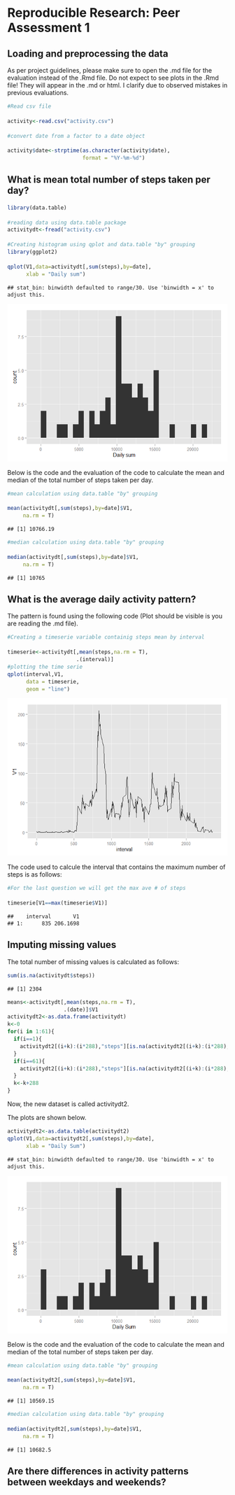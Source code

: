 # Reproducible Research: Peer Assessment 1


## Loading and preprocessing the data

As per project guidelines, please make sure to open the .md file for the evaluation instead of the .Rmd file. Do not expect to see plots in the .Rmd file! They will appear in the .md or html. I clarify due to observed mistakes in previous evaluations.



```r
#Read csv file

activity<-read.csv("activity.csv")

#convert date from a factor to a date object

activity$date<-strptime(as.character(activity$date),
                        format = "%Y-%m-%d")
```



## What is mean total number of steps taken per day?

```r
library(data.table)

#reading data using data.table package
activitydt<-fread("activity.csv")

#Creating histogram using qplot and data.table "by" grouping
library(ggplot2)

qplot(V1,data=activitydt[,sum(steps),by=date],
      xlab = "Daily sum")
```

```
## stat_bin: binwidth defaulted to range/30. Use 'binwidth = x' to adjust this.
```

![](PA1_template_files/figure-html/unnamed-chunk-2-1.png) 

Below is the code and the evaluation of the code to calculate the mean and median of the total number of steps taken per day.

```r
#mean calculation using data.table "by" grouping

mean(activitydt[,sum(steps),by=date]$V1,
     na.rm = T)
```

```
## [1] 10766.19
```

```r
#median calculation using data.table "by" grouping

median(activitydt[,sum(steps),by=date]$V1,
     na.rm = T)
```

```
## [1] 10765
```



## What is the average daily activity pattern?
The pattern is found using the following code (Plot should be visible is you are reading the .md file).

```r
#Creating a timeserie variable containig steps mean by interval

timeserie<-activitydt[,mean(steps,na.rm = T),
                      .(interval)]
#plotting the time serie
qplot(interval,V1,
      data = timeserie,
      geom = "line")
```

![](PA1_template_files/figure-html/unnamed-chunk-4-1.png) 

The code used to calcule the interval that contains the maximum number of steps is as follows:

```r
#For the last question we will get the max ave # of steps

timeserie[V1==max(timeserie$V1)]
```

```
##    interval       V1
## 1:      835 206.1698
```


## Imputing missing values
The total number of missing values is calculated as follows:

```r
sum(is.na(activitydt$steps))
```

```
## [1] 2304
```



```r
means<-activitydt[,mean(steps,na.rm = T),
                  .(date)]$V1
activitydt2<-as.data.frame(activitydt)
k<-0
for(i in 1:61){
  if(i==1){
    activitydt2[(i+k):(i*288),"steps"][is.na(activitydt2[(i+k):(i*288),"steps"])]<-means[i+1]  
  }
  if(i==61){
    activitydt2[(i+k):(i*288),"steps"][is.na(activitydt2[(i+k):(i*288),"steps"])]<-means[i-1]
  }
  k<-k+288
}
```
Now, the new dataset is called activitydt2.

The plots are shown below.

```r
activitydt2<-as.data.table(activitydt2)
qplot(V1,data=activitydt2[,sum(steps),by=date],
      xlab = "Daily Sum")
```

```
## stat_bin: binwidth defaulted to range/30. Use 'binwidth = x' to adjust this.
```

![](PA1_template_files/figure-html/unnamed-chunk-8-1.png) 

Below is the code and the evaluation of the code to calculate the mean and median of the total number of steps taken per day.

```r
#mean calculation using data.table "by" grouping

mean(activitydt2[,sum(steps),by=date]$V1,
     na.rm = T)
```

```
## [1] 10569.15
```

```r
#median calculation using data.table "by" grouping

median(activitydt2[,sum(steps),by=date]$V1,
     na.rm = T)
```

```
## [1] 10682.5
```

## Are there differences in activity patterns between weekdays and weekends?
